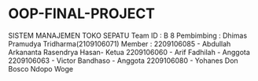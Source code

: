 # OOP-FINAL-PROJECT
SISTEM MANAJEMEN TOKO SEPATU
Team ID	: B 8
Pembimbing	: Dhimas Pramudya Tridharma(2109106071)
Member	: 
2209106085 - Abdullah Arkananta Rasendrya Hasan- Ketua
2209106060 - Arif Fadhilah - Anggota
2209106063 - Victor Bandhaso - Anggota
2209106080 - Yohanes Don Bosco Ndopo Woge
